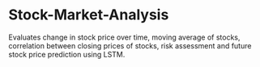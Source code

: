 # Stock-Market-Analysis
Evaluates change in stock price over time, moving average of stocks, correlation between closing prices of stocks, risk assessment and future stock price prediction using LSTM.
